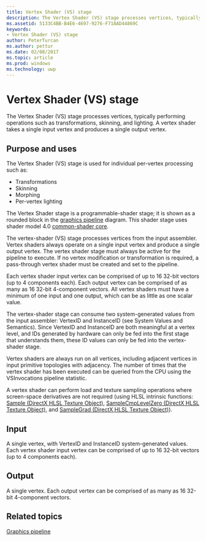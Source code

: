 ---title: Vertex Shader (VS) stagedescription: The Vertex Shader (VS) stage processes vertices, typically performing operations such as transformations, skinning, and lighting. A vertex shader takes a single input vertex and produces a single output vertex.ms.assetid: 5133C4BB-B4E6-4697-9276-F718AD44869Ckeywords:- Vertex Shader (VS) stageauthor: PeterTurcanms.author: petturms.date: 02/08/2017ms.topic: articlems.prod: windowsms.technology: uwp---# Vertex Shader (VS) stageThe Vertex Shader (VS) stage processes vertices, typically performing operations such as transformations, skinning, and lighting. A vertex shader takes a single input vertex and produces a single output vertex.## <span id="Purpose_and_uses"></span><span id="purpose_and_uses"></span><span id="PURPOSE_AND_USES"></span>Purpose and usesThe Vertex Shader (VS) stage is used for individual per-vertex processing such as:-   Transformations-   Skinning-   Morphing-   Per-vertex lightingThe Vertex Shader stage is a programmable-shader stage; it is shown as a rounded block in the [graphics pipeline](graphics-pipeline.md) diagram. This shader stage uses shader model 4.0 [common-shader core](https://msdn.microsoft.com/library/windows/desktop/bb509580).The vertex-shader (VS) stage processes vertices from the input assembler. Vertex shaders always operate on a single input vertex and produce a single output vertex. The vertex shader stage must always be active for the pipeline to execute. If no vertex modification or transformation is required, a pass-through vertex shader must be created and set to the pipeline.Each vertex shader input vertex can be comprised of up to 16 32-bit vectors (up to 4 components each). Each output vertex can be comprised of as many as 16 32-bit 4-component vectors. All vertex shaders must have a minimum of one input and one output, which can be as little as one scalar value.The vertex-shader stage can consume two system-generated values from the input assembler: VertexID and InstanceID (see System Values and Semantics). Since VertexID and InstanceID are both meaningful at a vertex level, and IDs generated by hardware can only be fed into the first stage that understands them, these ID values can only be fed into the vertex-shader stage.Vertex shaders are always run on all vertices, including adjacent vertices in input primitive topologies with adjacency. The number of times that the vertex shader has been executed can be queried from the CPU using the VSInvocations pipeline statistic.A vertex shader can perform load and texture sampling operations where screen-space derivatives are not required (using HLSL intrinsic functions: [Sample (DirectX HLSL Texture Object)](https://msdn.microsoft.com/library/windows/desktop/bb509695), [SampleCmpLevelZero (DirectX HLSL Texture Object)](https://msdn.microsoft.com/library/windows/desktop/bb509697), and [SampleGrad (DirectX HLSL Texture Object)](https://msdn.microsoft.com/library/windows/desktop/bb509698)).## <span id="Input"></span><span id="input"></span><span id="INPUT"></span>InputA single vertex, with VertexID and InstanceID system-generated values. Each vertex shader input vertex can be comprised of up to 16 32-bit vectors (up to 4 components each).## <span id="Output"></span><span id="output"></span><span id="OUTPUT"></span>OutputA single vertex. Each output vertex can be comprised of as many as 16 32-bit 4-component vectors.## <span id="related-topics"></span>Related topics[Graphics pipeline](graphics-pipeline.md)  